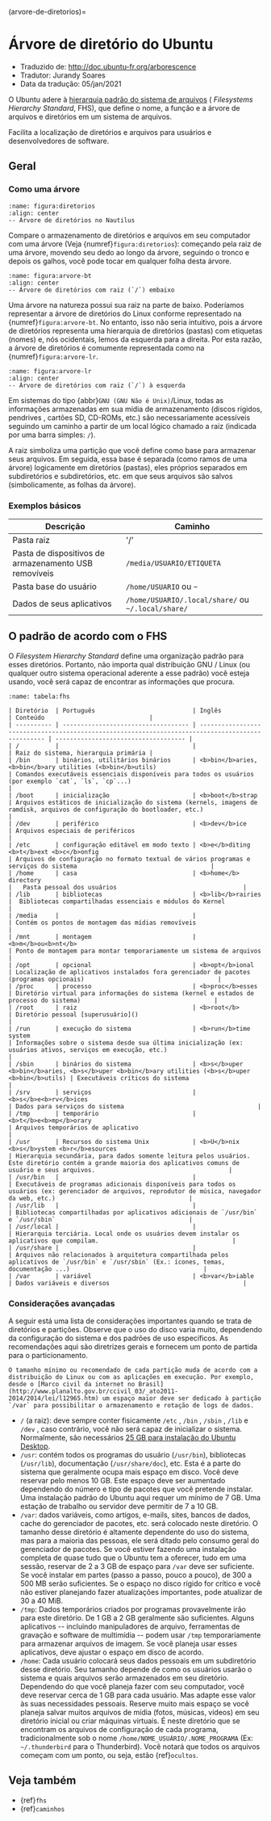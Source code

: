 (arvore-de-diretorios)=

# Árvore de diretório do Ubuntu

- Traduzido de: <http://doc.ubuntu-fr.org/arborescence>
- Tradutor: Jurandy Soares
- Data da tradução: 05/jan/2021

O Ubuntu adere à [hierarquia padrão do sistema de arquivos](http://www.pathname.com/fhs/) ( *Filesystems Hierarchy Standard*, FHS), que define o nome, a função e a árvore de arquivos e diretórios em um sistema de arquivos.

Facilita a localização de diretórios e arquivos para usuários e desenvolvedores de software.


## Geral

### Como uma árvore

```{figure} imagens/arborescence-nautilus.png
:name: figura:diretorios
:align: center
-- Árvore de diretórios no Nautilus
```

Compare o armazenamento de diretórios e arquivos em seu computador com uma árvore (Veja {numref}`figura:diretorios`): começando pela raiz de uma árvore, movendo seu dedo ao longo da árvore, seguindo o tronco e depois os galhos, você pode tocar em qualquer folha desta árvore.

```{figure} imagens/arv-dir-bottomtop.png
:name: figura:arvore-bt
:align: center
-- Árvore de diretórios com raiz (`/`) embaixo
```

Uma árvore na natureza possui sua raiz na parte de baixo. Poderíamos representar a árvore de diretórios do Linux conforme representado na {numref}`figura:arvore-bt`. No entanto, isso não seria intuitivo, pois a árvore de diretórios representa uma hierarquia de diretórios (pastas) com etiquetas (nomes) e, nós ocidentais, lemos da esquerda para a direita. Por esta razão, a árvore de diretórios é comumente representada como na {numref}`figura:arvore-lr`.

```{figure} imagens/arv-dir-leftright.png
:name: figura:arvore-lr
:align: center
-- Árvore de diretórios com raiz (`/`) à esquerda
```

Em sistemas do tipo {abbr}`GNU (GNU Não é Unix)`/Linux, todas as informações armazenadas em sua mídia de armazenamento (discos rígidos, pendrives , cartões SD, CD-ROMs, etc.) são necessariamente acessíveis seguindo um caminho a partir de um local lógico chamado a raiz (indicada por uma barra simples: `/`).

A raiz simboliza uma partição que você define como base para armazenar seus arquivos. Em seguida, essa base é separada (como ramos de uma árvore) logicamente em diretórios (pastas), eles próprios separados em subdiretórios e subdiretórios, etc. em que seus arquivos são salvos (simbolicamente, as folhas da árvore).

### Exemplos básicos

| Descrição                                             | Caminho                                            |
| ----------------------------------------------------- | -------------------------------------------------- |
| Pasta raiz                                            | '/'                                                |
| Pasta de dispositivos de armazenamento USB removíveis | `/media/USUARIO/ETIQUETA`                          |
| Pasta base do usuário                                 | `/home/USUARIO` ou `~`                             |
| Dados de seus aplicativos                             | `/home/USUARIO/.local/share/` ou `~/.local/share/` |

## O padrão de acordo com o FHS

O *Filesystem Hierarchy Standard* define uma organização padrão para esses diretórios. Portanto, não importa qual distribuição GNU / Linux (ou qualquer outro sistema operacional aderente a esse padrão) você esteja usando, você será capaz de encontrar as informações que procura.

```{table} -- FHS: Hierarquia Padrão do Sistema de Arquivos
:name: tabela:fhs

| Diretório  | Português                           | Inglês                                                                                            | Conteúdo                             |
| ---------- | ----------------------------------- | ------------------------------------------------------------------------------------------------- | ------------------------------------ |
| /          |                                     |                                                                                                   | Raiz do sistema, hierarquia primária |
| /bin       | binários, utilitários binários      | <b>bin</b>aries, <b>bin</b>ary utilities (<b>bin</b>utils)                                        | Comandos executáveis essenciais disponíveis para todos os usuários (por exemplo `cat`, `ls`, `cp`...)                                     |
| /boot      | inicialização                       | <b>boot</b>strap                                                                                  | Arquivos estáticos de inicialização do sistema (kernels, imagens de ramdisk, arquivos de configuração do bootloader, etc.)                                     |
| /dev       | periférico                          | <b>dev</b>ice                                                                                     | Arquivos especiais de periféricos                                     |
| /etc       | configuração editável em modo texto | <b>e</b>diting <b>t</b>ext <b>c</b>onfig                                                          | Arquivos de configuração no formato textual de vários programas e serviços do sistema                                     |
| /home      | casa                                | <b>home</b> directory                                                                             |   Pasta pessoal dos usuários                                   |
| /lib       | bibliotecas                         | <b>lib</b>rairies                                                                                 |  Bibliotecas compartilhadas essenciais e módulos do Kernel                                    |
| /media     |                                     |                                                                                                   | Contém os pontos de montagem das mídias removíveis                                     |
| /mnt       | montagem                            | <b>m</b>ou<b>nt</b>                                                                               | Ponto de montagem para montar temporariamente um sistema de arquivos                                     |
| /opt       | opcional                            | <b>opt</b>ional                                                                                   | Localização de aplicativos instalados fora gerenciador de pacotes (programas opcionais)                                     |
| /proc      | processo                            | <b>proc</b>esses                                                                                  | Diretório virtual para informações do sistema (kernel e estados de processo do sistema)                                     |
| /root      | raiz                                | <b>root</b>                                                                                       | Diretório pessoal [superusuário]()                                     |
| /run       | execução do sistema                 | <b>run</b>time system                                                                             | Informações sobre o sistema desde sua última inicialização (ex: usuários ativos, serviços em execução, etc.)                                     |
| /sbin      | binários do sistema                 | <b>s</b>uper <b>bin</b>aries, <b>s</b>uper <b>bin</b>ary utilities (<b>s</b>uper <b>bin</b>utils) | Executáveis ​​críticos do sistema                                     |
| /srv       | serviços                            | <b>s</b>e<b>rv</b>ices                                                                            | Dados para serviços do sistema                                     |
| /tmp       | temporário                          | <b>t</b>e<b>mp</b>orary                                                                           | Arquivos temporários de aplicativo                                      |
| /usr       | Recursos do sistema Unix            | <b>U</b>nix <b>s</b>ystem <b>r</b>esources                                                        | Hierarquia secundária, para dados somente leitura pelos usuários. Este diretório contém a grande maioria dos aplicativos comuns de usuário e seus arquivos.                                     | 
| /usr/bin   |                                     |                                                                                                   | Executáveis ​​de programas adicionais disponíveis para todos os usuários (ex: gerenciador de arquivos, reprodutor de música, navegador da web, etc.)                                     |
| /usr/lib   |                                     |                                                                                                   | Bibliotecas compartilhadas por aplicativos adicionais de `/usr/bin` e `/usr/sbin`                                     |
| /usr/local |                                     |                                                                                                   | Hierarquia terciária. Local onde os usuários devem instalar os aplicativos que compilam.                                     |
| /usr/share |                                     |                                                                                                   | Arquivos não relacionados à arquitetura compartilhada pelos aplicativos de `/usr/bin` e `/usr/sbin` (Ex.: ícones, temas, documentação ...)                                     |
| /var       | variável                            | <b>var</b>iable                                                                                   | Dados variáveis ​​e diversos                                     |
```

### Considerações avançadas

A seguir está uma lista de considerações importantes quando se trata de diretórios e partições. Observe que o uso do disco varia muito, dependendo da configuração do sistema e dos padrões de uso específicos. As recomendações aqui são diretrizes gerais e fornecem um ponto de partida para o particionamento.

```{warning}
O tamanho mínimo ou recomendado de cada partição muda de acordo com a distribuição do Linux ou com as aplicações em execução. Por exemplo, desde o [Marco civil da internet no Brasil](http://www.planalto.gov.br/ccivil_03/_ato2011-2014/2014/lei/l12965.htm) um espaço maior deve ser dedicado à partição `/var` para possibilitar o armazenamento e rotação de logs de dados.
```

- `/` (a raiz): deve sempre conter fisicamente `/etc` , `/bin` , `/sbin` , `/lib` e `/dev` , caso contrário, você não será capaz de inicializar o sistema. Normalmente, são necessários [25 GB para instalação do Ubuntu Desktop](https://help.ubuntu.com/community/Installation/SystemRequirements).
- `/usr`: contém todos os programas do usuário (`/usr/bin`), bibliotecas (`/usr/lib`), documentação (`/usr/share/doc`), etc. Esta é a parte do sistema que geralmente ocupa mais espaço em disco. Você deve reservar pelo menos 10 GB. Este espaço deve ser aumentado dependendo do número e tipo de pacotes que você pretende instalar. Uma instalação padrão do Ubuntu aqui requer um mínimo de 7 GB. Uma estação de trabalho ou servidor deve permitir de 7 a 10 GB.
- `/var`: dados variáveis, como artigos, e-mails, sites, bancos de dados, cache do gerenciador de pacotes, etc. será colocado neste diretório. O tamanho desse diretório é altamente dependente do uso do sistema, mas para a maioria das pessoas, ele será ditado pelo consumo geral do gerenciador de pacotes. Se você estiver fazendo uma instalação completa de quase tudo que o Ubuntu tem a oferecer, tudo em uma sessão, reservar de 2 a 3 GB de espaço para `/var` deve ser suficiente. Se você instalar em partes (passo a passo, pouco a pouco), de 300 a 500 MB serão suficientes. Se o espaço no disco rígido for crítico e você não estiver planejando fazer atualizações importantes, pode atualizar de 30 a 40 MiB.
- `/tmp`: Dados temporários criados por programas provavelmente irão para este diretório. De 1 GB a 2 GB geralmente são suficientes. Alguns aplicativos -- incluindo manipuladores de arquivo, ferramentas de gravação e software de multimídia -- podem usar `/tmp` temporariamente para armazenar arquivos de imagem. Se você planeja usar esses aplicativos, deve ajustar o espaço em disco de acordo.
- `/home`: Cada usuário colocará seus dados pessoais em um subdiretório desse diretório. Seu tamanho depende de como os usuários usarão o sistema e quais arquivos serão armazenados em seu diretório. Dependendo do que você planeja fazer com seu computador, você deve reservar cerca de 1 GB para cada usuário. Mas adapte esse valor às suas necessidades pessoais. Reserve muito mais espaço se você planeja salvar muitos arquivos de mídia (fotos, músicas, vídeos) em seu diretório inicial ou criar máquinas virtuais. É neste diretório que se encontram os arquivos de configuração de cada programa, tradicionalmente sob o nome `/home/NOME_USUÁRIO/.NOME_PROGRAMA` (Ex: `~/.thunderbird` para o Thunderbird). Você notará que todos os arquivos começam com um ponto, ou seja, estão {ref}`ocultos`.

## Veja também

- {ref}`fhs`
- {ref}`caminhos`























